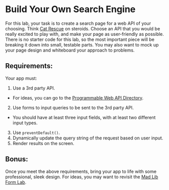 # Build Your Own Search Engine

For this lab, your task is to create a search page for a web API of your choosing. Think [Cat Rescue](https://github.com/den-wdi-2/js-ajax-lab) on steroids. Choose an API that you would be really excited to play with, and make your page as user-friendly as possible. There is no starter code for this lab, so the most important piece will be breaking it down into small, testable parts. You may also want to mock up your page design and whiteboard your approach to problems.

## Requirements:

Your app must:

1. Use a 3rd party API.
  - For ideas, you can go to the [Programmable Web API Directory](http://www.programmableweb.com/apis/directory).
2. Use forms to input queries to be sent to the 3rd party API.
  - You should have at least three input fields, with at least two different input types.
3. Use `preventDefault()`.
4. Dynamically update the query string of the request based on user input.
5. Render results on the screen.

## Bonus:

Once you meet the above requirements, bring your app to life with some professional, sleek design. For ideas, you may want to revisit the [Mad Lib Form Lab](https://github.com/den-materials/css-html-forms-lab).
